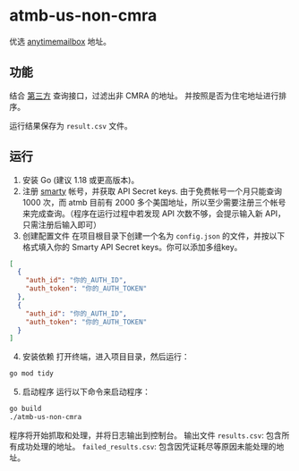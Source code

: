 # atmb-us-non-cmra

优选 [anytimemailbox](https://www.anytimemailbox.com/) 地址。

## 功能

结合 [第三方](https://www.smarty.com/) 查询接口，过滤出非 CMRA 的地址。
并按照是否为住宅地址进行排序。

运行结果保存为 `result.csv` 文件。

## 运行
1. 安装 Go (建议 1.18 或更高版本)。
2. 注册 [smarty](https://www.smarty.com/) 帐号，并获取 API Secret keys. 由于免费帐号一个月只能查询 1000 次，而 atmb 目前有 2000 多个美国地址，所以至少需要注册三个帐号来完成查询。（程序在运行过程中若发现 API 次数不够，会提示输入新 API，只需注册后输入即可）
3. 创建配置文件
在项目根目录下创建一个名为 `config.json` 的文件，并按以下格式填入你的 Smarty API Secret keys。你可以添加多组key。
```json
[
  {
    "auth_id": "你的_AUTH_ID",
    "auth_token": "你的_AUTH_TOKEN"
  },
  {
    "auth_id": "你的_AUTH_ID",
    "auth_token": "你的_AUTH_TOKEN"
  }
]
```
4. 安装依赖
打开终端，进入项目目录，然后运行：
```bash
go mod tidy
```
5. 启动程序
运行以下命令来启动程序：
```bash
go build
./atmb-us-non-cmra
```
程序将开始抓取和处理，并将日志输出到控制台。
输出文件
`results.csv`: 包含所有成功处理的地址。
`failed_results.csv`: 包含因凭证耗尽等原因未能处理的地址。
